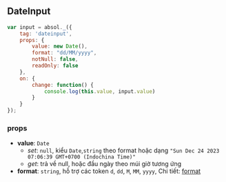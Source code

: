 ## DateInput

```js
var input = absol._({
    tag: 'dateinput',
    props: {
        value: new Date(),
        format: "dd/MM/yyyy",
        notNull: false,
        readOnly: false
    },
    on: {
        change: function() {
            console.log(this.value, input.value)
        }
    }
});
```

### props 

- **value**: `Date` 
  - *set*: `null`, kiểu `Date`,`string` theo format hoặc dạng `"Sun Dec 24 2023 07:06:39 GMT+0700 (Indochina Time)"`
  - *get*: trả về null, hoặc đầu ngày theo múi giờ tương ứng
- **format**: `string`, hỗ trợ các token `d`, `dd`, `M`, `MM`, `yyyy`, Chi tiết: [format](?page=absolcore_datetime#format)
